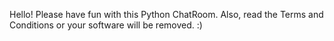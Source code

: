 Hello! 
Please have fun with this Python ChatRoom. 
Also, read the Terms and Conditions or your software will be removed. :) 